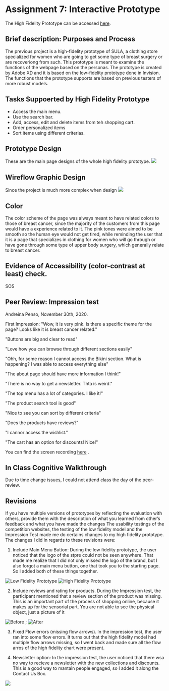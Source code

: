# Assignment 7: Interactive Prototype

The High Fidelity Prototype can be accessed [here](https://xd.adobe.com/view/ef780be9-9973-4dfa-88fd-9e470c9ff6f4-ba2b/).

## Brief description: Purposes and Process
The previous project is a high-fidelity prototype of SULA, a clothing store specialized for women who are going to get some type of breast surgery or are recoveriong from such. This prototype is meant to examine the functions of the webpage based on the personas. The prototype is created by Adobe XD and it is based on the low-fidelity prototype done in Invision. The functions that the prototype supports are based on previous testers of more robust models.

## Tasks Suppoerted by High Fidelity Prototype
- Access the main menu.
- Use the search bar.
- Add, access, edit and delete items from teh shopping cart. 
- Order personalized items
- Sort items using different criterias.

## Prototype Design
These are the main page designs of the whole high fidelity prototype.
![](Pic1.png)

## Wireflow Graphic Design
Since the project is much more complex when design
![](Pic2.png)

## Color
The color scheme of the page was always meant to have related colors to those of breast cancer, since the majority of the customers from this page would have a experience related to it. The pink tones were aimed to be smooth so the human eye would not get tired, while reminding the user that it is a page that specializes in clothing for women who will go through or have gone through some type of upper body surgery, which generally relate to breast cancer. 

## Evidence of Accessibility (color-contrast at least) check.
SOS


## Peer Review: Impression test
Andreina Penso, November 30th, 2020.

First Impression: "Wow, it is very pink. Is there a specific theme for the page? Looks like it is breast cancer related."

"Buttons are big and clear to read" 

"Love how you can browse through different sections easily"

"Ohh, for some reason I cannot access the Bikini section. What is happening? I was able to access everything else"

"The about page should have more information I think!"

"There is no way to get a newsletter. Thta is weird."

"The top menu has a lot of categories. I like it!"

"The product search tool is good"

"Nice to see you can sort by different criteria"

"Does the products have reviews?"

"I cannor access the wishlist."

"The cart has an option for discounts! Nice!"

You can find the screen recording [here](https://drive.google.com/file/d/1NujiMjkBhyqj6PiEAdg0MAHxZPNGhBT9/view?usp=sharing) .


## In Class Cognitive Walkthrough
Due to time change issues, I could not attend class the day of the peer-review.

## Revisions
If you have multiple versions of prototypes by reflecting the evaluation with others, provide them with the description of what you learned from other’s feedback and what you have made the changes
The usability testings of the competition websites, the testing of the low fidelity model and the Impression Test made me do certains changes to my high fidelity prototype. The changes I did in regards to these revisions were:

1. Include Main Menu Button: During the low fidelity prototype, the user noticed that the logo of the stpre could not be seen anywhere. That made me realize that I did not only missed the logo of the brand, but I also forgot a main menu button, one that took you to the starting page. So I added both of these things together.


![Low Fidelity Prototype](lowfidelity.png)
![High Fidelity Prototype](highfidelity.png)


2. Include reviews and rating for products.
During the Impression test, the participant mentioned that a review section of the product was missing. This is an important part of the process of shopping online, because it makes up for the sensorial part. You are not able to see the physical object, just a picture of it


![Before](Before.png) ; ![After](After.png)


3. Fixed Flow errors (missing flow arrows).
In the impression test, the user ran into some flow errors. It turns out that the high fidelity model had multiple flow arrows missing, so I went back and made sure all the flow arros of the high fidelity chart were present.


4. Newsletter option: In the impression test, the user noticed that there wsa no way to recieve a newsletter with the new collections and discounts. This is a good way to mantain people engaged, so I added it along the Contact Us Box.

![](Newsletter.png)


